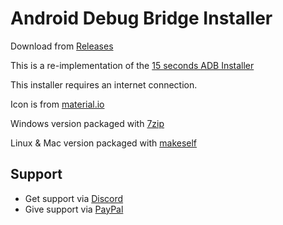 # Android Debug Bridge Installer
Download from [Releases](https://github.com/josephsmendoza/ADB-Installer/releases)

This is a re-implementation of the [15 seconds ADB Installer](https://forum.xda-developers.com/showthread.php?t=2588979)

This installer requires an internet connection.

Icon is from [material.io](https://material.io/resources/icons/?icon=bug_report&style=baseline)

Windows version packaged with [7zip](https://www.7-zip.org/)

Linux & Mac version packaged with [makeself](https://makeself.io/)
## Support
- Get support via [Discord](https://discord.gg/PbGT9tVWTC)
- Give support via [PayPal](https://paypal.me/SugoiDogo)
